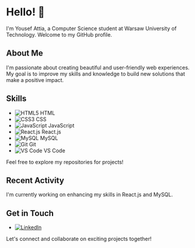 # Hello! 👋

I'm Yousef Attia, a Computer Science student at Warsaw University of Technology. Welcome to my GitHub profile.

## About Me

I'm passionate about creating beautiful and user-friendly web experiences. My goal is to improve my skills and knowledge to build new solutions that make a positive impact.

## Skills

- ![HTML5](https://img.shields.io/badge/-HTML5-E34F26?style=for-the-badge&logo=html5&logoColor=white) HTML
- ![CSS3](https://img.shields.io/badge/-CSS3-1572B6?style=for-the-badge&logo=css3&logoColor=white) CSS
- ![JavaScript](https://img.shields.io/badge/-JavaScript-F7DF1E?style=for-the-badge&logo=javascript&logoColor=black) JavaScript
- ![React.js](https://img.shields.io/badge/-React.js-61DAFB?style=for-the-badge&logo=react&logoColor=black) React.js
- ![MySQL](https://img.shields.io/badge/-MySQL-4479A1?style=for-the-badge&logo=mysql&logoColor=white) MySQL
- ![Git](https://img.shields.io/badge/-Git-F05032?style=for-the-badge&logo=git&logoColor=white) Git
- ![VS Code](https://img.shields.io/badge/-VS_Code-007ACC?style=for-the-badge&logo=visual-studio-code&logoColor=white) VS Code

Feel free to explore my repositories for projects!

## Recent Activity

I'm currently working on enhancing my skills in React.js and MySQL.

## Get in Touch

- [![LinkedIn](https://img.shields.io/badge/-LinkedIn-0077B5?style=for-the-badge&logo=linkedin&logoColor=white)](www.linkedin.com/in/yattia)

Let's connect and collaborate on exciting projects together!
